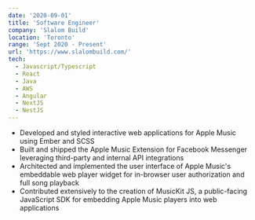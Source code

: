 ```yaml
---
date: '2020-09-01'
title: 'Software Engineer'
company: 'Slalom Build'
location: 'Toronto'
range: 'Sept 2020 - Present'
url: 'https://www.slalombuild.com/'
tech:
  - Javascript/Typescript
  - React
  - Java
  - AWS
  - Angular
  - NextJS
  - NestJS
---
```


- Developed and styled interactive web applications for Apple Music using Ember and SCSS
- Built and shipped the Apple Music Extension for Facebook Messenger leveraging third-party and internal API integrations
- Architected and implemented the user interface of Apple Music's embeddable web player widget for in-browser user authorization and full song playback
- Contributed extensively to the creation of MusicKit JS, a public-facing JavaScript SDK for embedding Apple Music players into web applications
